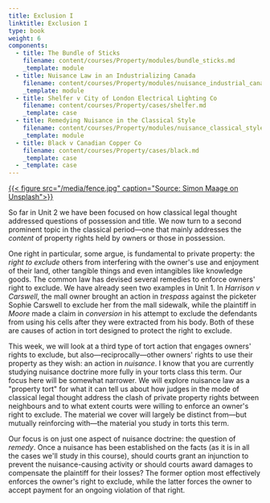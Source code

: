 ```yaml
---
title: Exclusion I
linktitle: Exclusion I
type: book
weight: 6
components:
  - title: The Bundle of Sticks
    filename: content/courses/Property/modules/bundle_sticks.md
    _template: module
  - title: Nuisance Law in an Industrializing Canada
    filename: content/courses/Property/modules/nuisance_industrial_canada.md
    _template: module
  - title: Shelfer v City of London Electrical Lighting Co
    filename: content/courses/Property/cases/shelfer.md
    _template: case
  - title: Remedying Nuisance in the Classical Style
    filename: content/courses/Property/modules/nuisance_classical_style.md
    _template: module
  - title: Black v Canadian Copper Co
    filename: content/courses/Property/cases/black.md
    _template: case
  - _template: case
---
```




[{{< figure src="/media/fence.jpg" caption="Source: Simon Maage on Unsplash">}}](https://unsplash.com/photos/xw-vvvXq3rA)

So far in Unit 2 we have been focused on how classical legal thought addressed questions of possession and title. We now turn to a second prominent topic in the classical period—one that mainly addresses the *content* of property rights held by owners or those in possession. 

One right in particular, some argue, is fundamental to private property: the *right to exclude* others from interfering with the owner's use and enjoyment of their land, other tangible things and even intangibles like knowledge goods. The common law has devised several remedies to enforce owners' right to exclude. We have already seen two examples in Unit 1. In *Harrison v Carswell*, the mall owner brought an action in *trespass* against the picketer Sophie Carswell to exclude her from the mall sidewalk, while the plaintiff in *Moore* made a claim in *conversion* in his attempt to exclude the defendants from using his cells after they were extracted from his body. Both of these are causes of action in tort designed to protect the right to exclude.

This week, we will look at a third type of tort action that engages owners' rights to exclude, but also—reciprocally—other owners' rights to use their property as they wish: an action in *nuisance*. I know that you are currently studying nuisance doctrine more fully in your torts class this term. Our focus here will be somewhat narrower. We will explore nuisance law as a "property tort" for what it can tell us about how judges in the mode of classical legal thought address the clash of private property rights between neighbours and to what extent courts were willing to enforce an owner's right to exclude. The material we cover will largely be distinct from—but mutually reinforcing with—the material you study in torts this term.

Our focus is on just one aspect of nuisance doctrine: the question of *remedy*. Once a nuisance has been established on the facts (as it is in all the cases we'll study in this course), should courts grant an injunction to prevent the nuisance-causing activity or should courts award damages to compensate the plaintiff for their losses? The former option most effectively enforces the owner's right to exclude, while the latter forces the owner to accept payment for an ongoing violation of that right.
